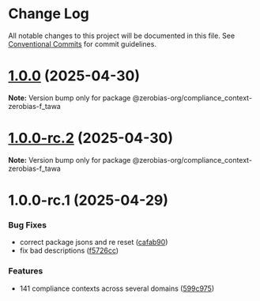 # Change Log

All notable changes to this project will be documented in this file.
See [Conventional Commits](https://conventionalcommits.org) for commit guidelines.

# [1.0.0](https://github.com/zerobias-org/compliance_context/compare/@zerobias-org/compliance_context-zerobias-f_tawa@1.0.0-rc.2...@zerobias-org/compliance_context-zerobias-f_tawa@1.0.0) (2025-04-30)

**Note:** Version bump only for package @zerobias-org/compliance_context-zerobias-f_tawa





# [1.0.0-rc.2](https://github.com/zerobias-org/compliance_context/compare/@zerobias-org/compliance_context-zerobias-f_tawa@1.0.0-rc.1...@zerobias-org/compliance_context-zerobias-f_tawa@1.0.0-rc.2) (2025-04-30)

**Note:** Version bump only for package @zerobias-org/compliance_context-zerobias-f_tawa





# 1.0.0-rc.1 (2025-04-29)


### Bug Fixes

* correct package jsons and re reset ([cafab90](https://github.com/zerobias-org/compliance_context/commit/cafab90b3771e45ffeefa4ea2dca415266baa99f))
* fix bad descriptions ([f5726cc](https://github.com/zerobias-org/compliance_context/commit/f5726cc749df176f6d8e37f3d2ed07b1302f60e5))


### Features

* 141 compliance contexts across several domains ([599c975](https://github.com/zerobias-org/compliance_context/commit/599c975fcf3da5bbfffe4113c7f5f793e5231e68))
